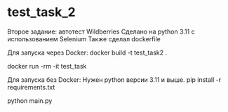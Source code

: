 # test_task_2

Второе задание: автотест Wildberries
Сделано на python 3.11 с использованием Selenium
Также сделал dockerfile

Для запуска через Docker: 
docker build -t test_task2 .

docker run -rm -it test_task

Для запуска без Docker:
Нужен python версии 3.11 и выше.
pip install -r requirements.txt

python main.py
